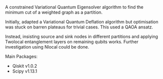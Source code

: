 A constrained Variational Quantum Eigensolver algorithm to find the minimum cut of a weighted graph as a partition.

Initially, adapted a Variational Quantum Deflation algorithm but optimisation was stuck on barren plateaus for trivial cases. 
This used a QAOA ansatz.

Instead, insisting source and sink nodes in different partitions and applying Twolocal entanglement layers on remaining qubits works.
Further investigation using Nlocal could be done.

Main Packages: 
- Qiskit v1.0.2
- Scipy v1.13.1
